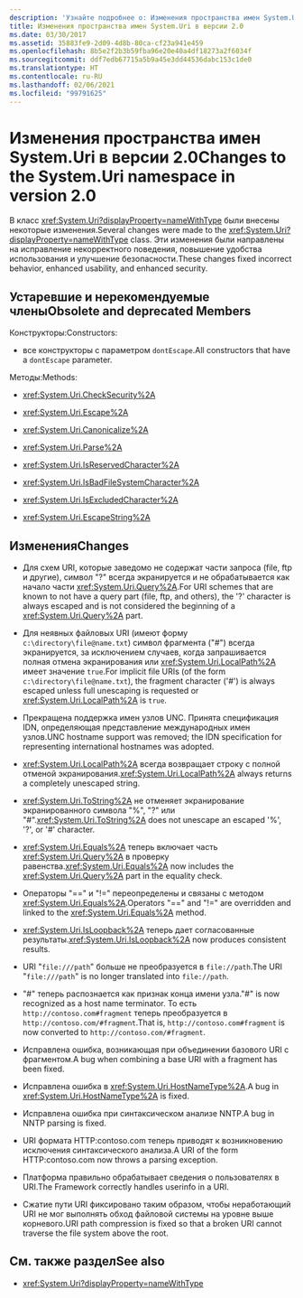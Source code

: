 ```yaml
---
description: 'Узнайте подробнее о: Изменения пространства имен System.Uri в версии 2.0'
title: Изменения пространства имен System.Uri в версии 2.0
ms.date: 03/30/2017
ms.assetid: 35883fe9-2d09-4d8b-80ca-cf23a941e459
ms.openlocfilehash: 8b5e2f2b3b59fba96e20e40a4df18273a2f6034f
ms.sourcegitcommit: ddf7edb67715a5b9a45e3dd44536dabc153c1de0
ms.translationtype: HT
ms.contentlocale: ru-RU
ms.lasthandoff: 02/06/2021
ms.locfileid: "99791625"
---
```

# <a name="changes-to-the-systemuri-namespace-in-version-20"></a><span data-ttu-id="03f30-103">Изменения пространства имен System.Uri в версии 2.0</span><span class="sxs-lookup"><span data-stu-id="03f30-103">Changes to the System.Uri namespace in version 2.0</span></span>

<span data-ttu-id="03f30-104">В класс <xref:System.Uri?displayProperty=nameWithType> были внесены некоторые изменения.</span><span class="sxs-lookup"><span data-stu-id="03f30-104">Several changes were made to the <xref:System.Uri?displayProperty=nameWithType> class.</span></span> <span data-ttu-id="03f30-105">Эти изменения были направлены на исправление некорректного поведения, повышение удобства использования и улучшение безопасности.</span><span class="sxs-lookup"><span data-stu-id="03f30-105">These changes fixed incorrect behavior, enhanced usability, and enhanced security.</span></span>

## <a name="obsolete-and-deprecated-members"></a><span data-ttu-id="03f30-106">Устаревшие и нерекомендуемые члены</span><span class="sxs-lookup"><span data-stu-id="03f30-106">Obsolete and deprecated Members</span></span>

 <span data-ttu-id="03f30-107">Конструкторы:</span><span class="sxs-lookup"><span data-stu-id="03f30-107">Constructors:</span></span>

- <span data-ttu-id="03f30-108">все конструкторы с параметром `dontEscape`.</span><span class="sxs-lookup"><span data-stu-id="03f30-108">All constructors that have a `dontEscape` parameter.</span></span>

 <span data-ttu-id="03f30-109">Методы:</span><span class="sxs-lookup"><span data-stu-id="03f30-109">Methods:</span></span>

- <xref:System.Uri.CheckSecurity%2A>

- <xref:System.Uri.Escape%2A>

- <xref:System.Uri.Canonicalize%2A>

- <xref:System.Uri.Parse%2A>

- <xref:System.Uri.IsReservedCharacter%2A>

- <xref:System.Uri.IsBadFileSystemCharacter%2A>

- <xref:System.Uri.IsExcludedCharacter%2A>

- <xref:System.Uri.EscapeString%2A>

## <a name="changes"></a><span data-ttu-id="03f30-110">Изменения</span><span class="sxs-lookup"><span data-stu-id="03f30-110">Changes</span></span>

- <span data-ttu-id="03f30-111">Для схем URI, которые заведомо не содержат части запроса (file, ftp и другие), символ "?" всегда экранируется и не обрабатывается как начало части <xref:System.Uri.Query%2A>.</span><span class="sxs-lookup"><span data-stu-id="03f30-111">For URI schemes that are known to not have a query part (file, ftp, and others), the '?' character is always escaped and is not considered the beginning of a <xref:System.Uri.Query%2A> part.</span></span>

- <span data-ttu-id="03f30-112">Для неявных файловых URI (имеют форму `c:\directory\file@name.txt`) символ фрагмента ("#") всегда экранируется, за исключением случаев, когда запрашивается полная отмена экранирования или <xref:System.Uri.LocalPath%2A> имеет значение `true`.</span><span class="sxs-lookup"><span data-stu-id="03f30-112">For implicit file URIs (of the form `c:\directory\file@name.txt`), the fragment character ('#') is always escaped unless full unescaping is requested or <xref:System.Uri.LocalPath%2A> is `true`.</span></span>

- <span data-ttu-id="03f30-113">Прекращена поддержка имен узлов UNC. Принята спецификация IDN, определяющая представление международных имен узлов.</span><span class="sxs-lookup"><span data-stu-id="03f30-113">UNC hostname support was removed; the IDN specification for representing international hostnames was adopted.</span></span>

- <span data-ttu-id="03f30-114"><xref:System.Uri.LocalPath%2A> всегда возвращает строку с полной отменой экранирования.</span><span class="sxs-lookup"><span data-stu-id="03f30-114"><xref:System.Uri.LocalPath%2A> always returns a completely unescaped string.</span></span>

- <span data-ttu-id="03f30-115"><xref:System.Uri.ToString%2A> не отменяет экранирование экранированного символа "%", "?" или "#".</span><span class="sxs-lookup"><span data-stu-id="03f30-115"><xref:System.Uri.ToString%2A> does not unescape an escaped '%', '?', or '#' character.</span></span>

- <span data-ttu-id="03f30-116"><xref:System.Uri.Equals%2A> теперь включает часть <xref:System.Uri.Query%2A> в проверку равенства.</span><span class="sxs-lookup"><span data-stu-id="03f30-116"><xref:System.Uri.Equals%2A> now includes the <xref:System.Uri.Query%2A> part in the equality check.</span></span>

- <span data-ttu-id="03f30-117">Операторы "==" и "!=" переопределены и связаны с методом <xref:System.Uri.Equals%2A>.</span><span class="sxs-lookup"><span data-stu-id="03f30-117">Operators "==" and "!=" are overridden and linked to the <xref:System.Uri.Equals%2A> method.</span></span>

- <span data-ttu-id="03f30-118"><xref:System.Uri.IsLoopback%2A> теперь дает согласованные результаты.</span><span class="sxs-lookup"><span data-stu-id="03f30-118"><xref:System.Uri.IsLoopback%2A> now produces consistent results.</span></span>

- <span data-ttu-id="03f30-119">URI "`file:///path`" больше не преобразуется в `file://path`.</span><span class="sxs-lookup"><span data-stu-id="03f30-119">The URI "`file:///path`" is no longer translated into `file://path`.</span></span>

- <span data-ttu-id="03f30-120">"#" теперь распознается как признак конца имени узла.</span><span class="sxs-lookup"><span data-stu-id="03f30-120">"#" is now recognized as a host name terminator.</span></span> <span data-ttu-id="03f30-121">То есть `http://contoso.com#fragment` теперь преобразуется в `http://contoso.com/#fragment`.</span><span class="sxs-lookup"><span data-stu-id="03f30-121">That is, `http://contoso.com#fragment` is now converted to `http://contoso.com/#fragment`.</span></span>

- <span data-ttu-id="03f30-122">Исправлена ошибка, возникающая при объединении базового URI с фрагментом.</span><span class="sxs-lookup"><span data-stu-id="03f30-122">A bug when combining a base URI with a fragment has been fixed.</span></span>

- <span data-ttu-id="03f30-123">Исправлена ошибка в <xref:System.Uri.HostNameType%2A>.</span><span class="sxs-lookup"><span data-stu-id="03f30-123">A bug in <xref:System.Uri.HostNameType%2A> is fixed.</span></span>

- <span data-ttu-id="03f30-124">Исправлена ошибка при синтаксическом анализе NNTP.</span><span class="sxs-lookup"><span data-stu-id="03f30-124">A bug in NNTP parsing is fixed.</span></span>

- <span data-ttu-id="03f30-125">URI формата HTTP:contoso.com теперь приводят к возникновению исключения синтаксического анализа.</span><span class="sxs-lookup"><span data-stu-id="03f30-125">A URI of the form HTTP:contoso.com now throws a parsing exception.</span></span>

- <span data-ttu-id="03f30-126">Платформа правильно обрабатывает сведения о пользователях в URI.</span><span class="sxs-lookup"><span data-stu-id="03f30-126">The Framework correctly handles userinfo in a URI.</span></span>

- <span data-ttu-id="03f30-127">Сжатие пути URI фиксировано таким образом, чтобы неработающий URI не мог выполнять обход файловой системы на уровне выше корневого.</span><span class="sxs-lookup"><span data-stu-id="03f30-127">URI path compression is fixed so that a broken URI cannot traverse the file system above the root.</span></span>

## <a name="see-also"></a><span data-ttu-id="03f30-128">См. также раздел</span><span class="sxs-lookup"><span data-stu-id="03f30-128">See also</span></span>

- <xref:System.Uri?displayProperty=nameWithType>
